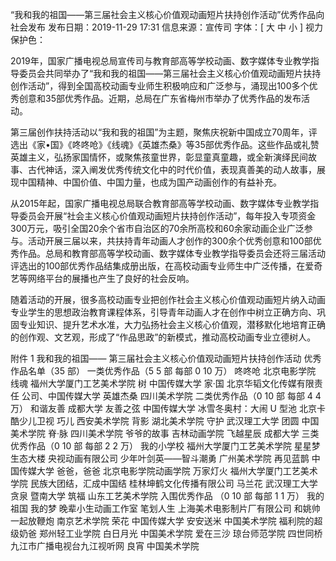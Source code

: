 “我和我的祖国——第三届社会主义核心价值观动画短片扶持创作活动”优秀作品向社会发布
发布日期：2019-11-29 17:31 	信息来源：宣传司 	字体：[ 大 中 小 ] 	视力保护色：

2019年，国家广播电视总局宣传司与教育部高等学校动画、数字媒体专业教学指导委员会共同举办了“我和我的祖国——第三届社会主义核心价值观动画短片扶持创作活动”，得到全国高校动画专业师生积极响应和广泛参与，涌现出100多个优秀创意和35部优秀作品。近期，总局在广东省梅州市举办了优秀作品的发布活动。

第三届创作扶持活动以“我和我的祖国”为主题，聚焦庆祝新中国成立70周年，评选出《家•国》《咚咚呛》《线魂》《英雄杰桑》等35部优秀作品。这些作品或礼赞英雄主义，弘扬家国情怀，或聚焦孩童世界，彰显童真童趣，或全新演绎民间故事、古代神话，深入阐发优秀传统文化中的时代价值，表现真善美的动人故事，展现中国精神、中国价值、中国力量，也成为国产动画创作的有益补充。

从2015年起，国家广播电视总局联合教育部高等学校动画、数字媒体专业教学指导委员会开展“社会主义核心价值观动画短片扶持创作活动”，每年投入专项资金300万元，吸引全国20余个省市自治区的70余所高校和60余家动画企业广泛参与。活动开展三届以来，共扶持青年动画人才创作的300余个优秀创意和100部优秀作品。总局和教育部高等学校动画、数字媒体专业教学指导委员会还将三届活动评选出的100部优秀作品结集成册出版，在高校动画专业师生中广泛传播，在爱奇艺等网络平台的展播也产生了良好的社会反响。

随着活动的开展，很多高校动画专业把创作社会主义核心价值观动画短片纳入动画专业学生的思想政治教育课程体系，引导青年动画人才在创作中树立正确方向、巩固专业知识、提升艺术水准，大力弘扬社会主义核心价值观，潜移默化地培育正确的创作观、文艺观，形成了“作品思政”的新模式，推动高校动画专业立德树人。


附件 1
我和我的祖国——
第三届社会主义核心价值观动画短片扶持创作活动
优秀作品名单（35 部）
一类优秀作品（5 5  部 每部 0 10  万）
咚咚呛 北京电影学院
线魂 福州大学厦门工艺美术学院
树 中国传媒大学
家·国 北京华韬文化传媒有限责任
公司、中国传媒大学
英雄杰桑 四川美术学院
二类优秀作品（0 10  部 每部 4 4  万）
和谐友善 成都大学
友善之弦 中国传媒大学
冰雪冬奥村：大闹 U 型池 北京卡酷少儿卫视
巧儿 西安美术学院
背影 湖北美术学院
守护 武汉理工大学
团圆 中国美术学院
脊·脉 四川美术学院
爷爷的故事 吉林动画学院
飞越星辰 成都大学
三类优秀作品（0 10  部 每部 2 2  万）
我的小学校 福州大学厦门工艺美术学院
星星梦 生态大楼 央视动画有限公司
少年叶剑英——智斗潮勇 广州美术学院
再见蓝鹊 中国传媒大学
爸爸，爸爸 北京电影学院动画学院
万家灯火 福州大学厦门工艺美术学院
民族大团结，汇成中国结 桂林坤鹤文化传播有限公司
马兰花 武汉理工大学
贪泉 暨南大学
筑福 山东工艺美术学院
入围优秀作品 （0 10  部 每部 1 1  万）
我的祖国 我的梦 晚辈小生动画工作室
笔划人生 上海美术电影制片厂有限公司
和姚帅一起放鞭炮 南京艺术学院
荣花 中国传媒大学
安安送米 中国美术学院
福利院的超级奶爸 郑州轻工业学院
白日月光 中国美术学院
爱在三沙 琼台师范学院
四世同桥 九江市广播电视台九江视听网
良宵 中国美术学院
